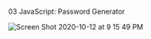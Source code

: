 03 JavaScript: Password Generator




![Screen Shot 2020-10-12 at 9 15 49 PM](https://user-images.githubusercontent.com/15655389/95807570-234e5880-0cd0-11eb-8dfd-0346ad0719f1.png)
